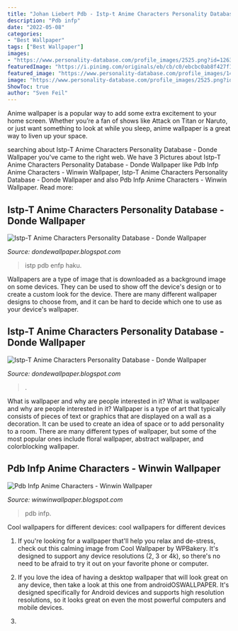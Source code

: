 ```yaml
---
title: "Johan Liebert Pdb - Istp-t Anime Characters Personality Database"
description: "Pdb infp"
date: "2022-05-08"
categories:
- "Best Wallpaper"
tags: ["Best Wallpaper"]
images:
- "https://www.personality-database.com/profile_images/2525.png?id=126391"
featuredImage: "https://i.pinimg.com/originals/eb/cb/c0/ebcbc0ab8f427f115c705c6836ea6ba9.png"
featured_image: "https://www.personality-database.com/profile_images/14123.png"
image: "https://www.personality-database.com/profile_images/2525.png?id=126391"
ShowToc: true
author: "Sven Feil"
---
```



Anime wallpaper is a popular way to add some extra excitement to your home screen. Whether you’re a fan of shows like Attack on Titan or Naruto, or just want something to look at while you sleep, anime wallpaper is a great way to liven up your space.

	

		
searching about Istp-T Anime Characters Personality Database - Donde Wallpaper you've came to the right web. We have 3 Pictures about Istp-T Anime Characters Personality Database - Donde Wallpaper like Pdb Infp Anime Characters - Winwin Wallpaper, Istp-T Anime Characters Personality Database - Donde Wallpaper and also Pdb Infp Anime Characters - Winwin Wallpaper. Read more:
		
    
## Istp-T Anime Characters Personality Database - Donde Wallpaper

<img loading=lazy src="https://www.personality-database.com/profile_images/2525.png?id=126391" onerror="this.onerror=null;this.src='https://tse3.mm.bing.net/th?id=OIP.HxuaWPowhq2ShiUpjBUgYQAAAA&amp;pid=15.1';" alt="Istp-T Anime Characters Personality Database - Donde Wallpaper">

_Source: dondewallpaper.blogspot.com_

>istp pdb enfp haku. 

	

Wallpapers are a type of image that is downloaded as a background image on some devices. They can be used to show off the device's design or to create a custom look for the device. There are many different wallpaper designs to choose from, and it can be hard to decide which one to use as your device's wallpaper.

    
## Istp-T Anime Characters Personality Database - Donde Wallpaper

<img loading=lazy src="https://www.personality-database.com/profile_images/14123.png" onerror="this.onerror=null;this.src='https://tse3.mm.bing.net/th?id=OIP.ykuXxe-hp9oqo6RkoB2ewQAAAA&amp;pid=15.1';" alt="Istp-T Anime Characters Personality Database - Donde Wallpaper">

_Source: dondewallpaper.blogspot.com_

>. 

	

What is wallpaper and why are people interested in it?
What is wallpaper and why are people interested in it?
Wallpaper is a type of art that typically consists of pieces of text or graphics that are displayed on a wall as a decoration. It can be used to create an idea of space or to add personality to a room. There are many different types of wallpaper, but some of the most popular ones include floral wallpaper, abstract wallpaper, and colorblocking wallpaper.

    
## Pdb Infp Anime Characters - Winwin Wallpaper

<img loading=lazy src="https://i.pinimg.com/originals/eb/cb/c0/ebcbc0ab8f427f115c705c6836ea6ba9.png" onerror="this.onerror=null;this.src='https://tse1.mm.bing.net/th?id=OIP.p1iiCdHz-RfzUKxIyOLnswHaCw&amp;pid=15.1';" alt="Pdb Infp Anime Characters - Winwin Wallpaper">

_Source: winwinwallpaper.blogspot.com_

>pdb infp. 

	

Cool wallpapers for different devices:
cool wallpapers for different devices 

1. If you're looking for a wallpaper that'll help you relax and de-stress, check out this calming image from Cool Wallpaper by WPBakery. It's designed to support any device resolutions (2, 3 or 4k), so there's no need to be afraid to try it out on your favorite phone or computer.

2. If you love the idea of having a desktop wallpaper that will look great on any device, then take a look at this one from androidOSWALLPAPER. It's designed specifically for Android devices and supports high resolution resolutions, so it looks great on even the most powerful computers and mobile devices.

3.

